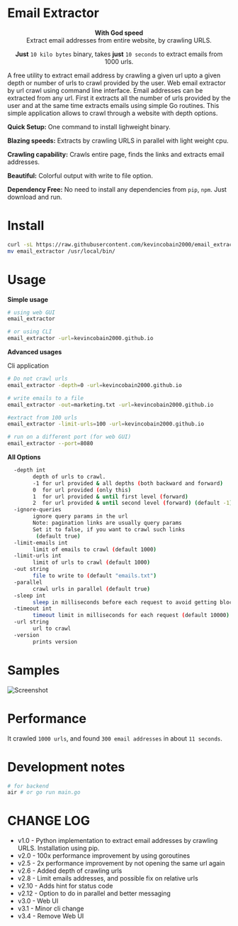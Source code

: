# Email Extractor

<p align="center">
<b>With God speed</b> <br> Extract email addresses from entire website, by crawling URLS.
</p>

<p align="center">
<b>Just</b> <code>10 kilo bytes</code> binary, takes <b>just</b> <code>10 seconds</code> to extract emails from 1000 urls.
</p>

A free utility to extract email address by crawling a given url upto a given depth or number of urls to crawl provided by the user.
Web email extractor by url crawl using command line interface. Email addresses can be extracted from any url.
First it extracts all the number of urls provided by the user and at the same time extracts emails using simple Go routines. This simple application allows to crawl through a website with depth options.


**Quick Setup:** One command to install lighweight binary.

**Blazing speeds:** Extracts by crawling URLS in parallel with light weight cpu.

**Crawling capability:** Crawls entire page, finds the links and extracts email addresses.

**Beautiful:** Colorful output with write to file option.

**Dependency Free:** No need to install any dependencies from `pip`, `npm`. Just download and run.

# Install

```sh
curl -sL https://raw.githubusercontent.com/kevincobain2000/email_extractor/master/install.sh | sh
mv email_extractor /usr/local/bin/
```


# Usage

**Simple usage**

```sh
# using web GUI
email_extractor

# or using CLI
email_extractor -url=kevincobain2000.github.io
```

**Advanced usages**

Cli application

```sh
# Do not crawl urls
email_extractor -depth=0 -url=kevincobain2000.github.io

# write emails to a file
email_extractor -out=marketing.txt -url=kevincobain2000.github.io

#extract from 100 urls
email_extractor -limit-urls=100 -url=kevincobain2000.github.io

# run on a different port (for web GUI)
email_extractor --port=8080
```

**All Options**

```sh
  -depth int
    	depth of urls to crawl.
    	-1 for url provided & all depths (both backward and forward)
    	0  for url provided (only this)
    	1  for url provided & until first level (forward)
    	2  for url provided & until second level (forward) (default -1)
  -ignore-queries
    	ignore query params in the url
    	Note: pagination links are usually query params
    	Set it to false, if you want to crawl such links
    	 (default true)
  -limit-emails int
    	limit of emails to crawl (default 1000)
  -limit-urls int
    	limit of urls to crawl (default 1000)
  -out string
    	file to write to (default "emails.txt")
  -parallel
    	crawl urls in parallel (default true)
  -sleep int
    	sleep in milliseconds before each request to avoid getting blocked
  -timeout int
    	timeout limit in milliseconds for each request (default 10000)
  -url string
    	url to crawl
  -version
    	prints version
```

# Samples

![Screenshot](https://imgur.com/P9dLjUf.png)

# Performance

It crawled `1000 urls`, and found `300 email addresses` in about `11 seconds`.

# Development notes

```sh
# for backend
air # or go run main.go
```

# CHANGE LOG

- v1.0 - Python implementation to extract email addresses by crawling URLS. Installation using pip.
- v2.0 - 100x performance improvement by using goroutines
- v2.5 - 2x performance improvement by not opening the same url again
- v2.6 - Added depth of crawling urls
- v2.8 - Limit emails addresses, and possible fix on relative urls
- v2.10 - Adds hint for status code
- v2.12 - Option to do in parallel and better messaging
- v3.0 - Web UI
- v3.1 - Minor cli change
- v3.4 - Remove Web UI
